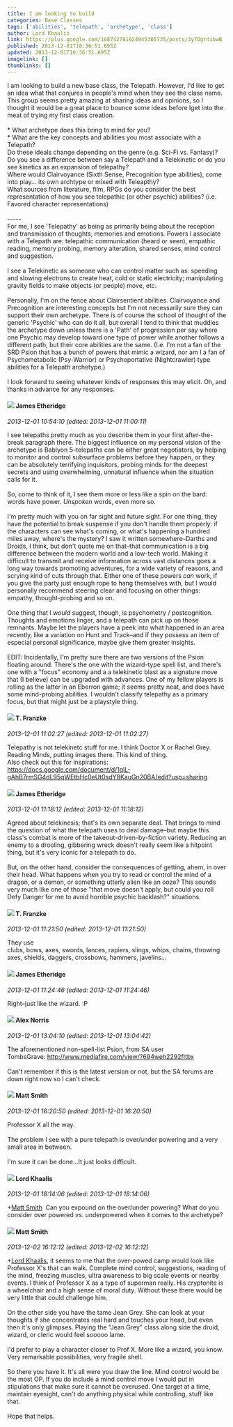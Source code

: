 ```yaml
---
title: I am looking to build
categories: Base Classes
tags: ['abilities', 'telepath', 'archetype', 'class']
author: Lord Khaalis
link: https://plus.google.com/108742781924945305735/posts/3y7Dgr4ibwB
published: 2013-12-01T10:36:51.695Z
updated: 2013-12-01T10:36:51.695Z
imagelink: []
thumblinks: []
---
```


I am looking to build a new base class, the Telepath. However, I&#39;d like to get an idea what that conjures in people&#39;s mind when they see the class name. This group seems pretty amazing at sharing ideas and opinions, so I thought it would be a great place to bounce some ideas before Iget into the meat of trying my first class creation.<br /><br />* What archetype does this bring to mind for you?<br />* What are the key concepts and abilities you most associate with a Telepath?<br />Do these ideals change depending on the genre (e.g. Sci-Fi vs. Fantasy)?<br />Do you see a difference between say a Telepath and a Telekinetic or do you see kinetics as an expansion of telepathy?<br />Where would Clairvoyance (Sixth Sense, Precognition type abilities), come into play... its own archtype or mixed with Teleapthy?<br />What sources from literature, film, RPGs do you consider the best representation of how you see telepathic (or other psychic) abilities? (i.e. Favored character representations)<br /><br />-----<br />For me, I see &#39;Telepathy&#39; as being as primarily being about the reception and transmission of thoughts, memories and emotions. Powers I associate with a Telepath are: telepathic communication (heard or seen), empathic reading, memory probing, memory alteration, shared senses, mind control and suggestion.<br /><br />I see a Telekinetic as someone who can control matter such as: speeding and slowing electrons to create heat, cold or static electricity; manipulating gravity fields to make objects (or people) move, etc.<br /><br />Personally, I&#39;m on the fence about Clairsentient abilities. Clairvoyance and Precognition are interesting concepts but I&#39;m not necessarily sure they can support their own archetype. There is of course the school of thought of the generic &#39;Psychic&#39; who can do it all, but overall I tend to think that muddies the archetype down unless there is a &#39;Path&#39; of progression per say where one Psychic may develop toward one type of power while another follows a different path, but their core abilities are the same. (I.e. I&#39;m not a fan of the SRD Psion that has a bunch of powers that mimic a wizard, nor am I a fan of Psychometabolic (Psy-Warrior) or Psychoportative (Nightcrawler) type abilities for a Telepath archetype.)<br /><br />I look forward to seeing whatever kinds of responses this may elicit. Oh, and thanks in advance for any responses.
<div id='comment z123it0r1mzyyjrkl221h3eqznjjy3ibk04'>
  <h4><img src='{{site.baseurl}}//images/avatars/117175341165637840811_photo.jpg'> James Etheridge</h4>
      <p><cite>2013-12-01 10:54:10 (edited: 2013-12-01 11:00:11)</cite></p>
        <p>I see telepaths pretty much as you describe them in your first after-the-break paragraph there. The biggest influence on my personal vision of the archetype is Bablyon 5–telepaths can be either great negotiators, by helping to monitor and control subsurface problems before they happen, or they can be absolutely terrifying inquisitors, probing minds for the deepest secrets and using overwhelming, unnatural influence when the situation calls for it.<br /><br />So, come to think of it, I see them more or less like a spin on the bard: words have power. <i>Unspoken</i> words, even more so.<br /><br />I&#39;m pretty much with you on far sight and future sight. For one thing, they have the potential to break suspense if you don&#39;t handle them properly: if the characters can see what&#39;s coming, or what&#39;s happening a hundred miles away, where&#39;s the mystery? I saw it written somewhere–Darths and Droids, I think, but don&#39;t quote me on that–that communication is a big difference between the modern world and a low-tech world. Making it difficult to transmit and receive information across vast distances goes a long way towards promoting adventures, for a wide variety of reasons, and scrying kind of cuts through that. Either one of these powers <i>can</i> work, if you give the party just enough rope to hang themselves with, but I would personally recommend steering clear and focusing on other things: empathy, thought-probing and so on.<br /><br />One thing that I <i>would</i> suggest, though, is psychometry / postcognition. Thoughts and emotions linger, and a telepath can pick up on those remnants. Maybe let the players have a peek into what happened in an area recently, like a variation on Hunt and Track–and if they possess an item of especial personal significance, maybe give them greater insights.<br /><br />EDIT: Incidentally, I&#39;m pretty sure there are two versions of the Psion floating around. There&#39;s the one with the wizard-type spell list, and there&#39;s one with a &quot;focus&quot; economy and a a telekinetic blast as a signature move that (I believe) can be upgraded with advances. One of my fellow players is rolling as the latter in an Eberron game; it seems pretty neat, and does have some mind-probing abilities. I wouldn&#39;t classify telepathy as a primary focus, but that might just be a playstyle thing.</p>
</div>
        

<div id='comment z123it0r1mzyyjrkl221h3eqznjjy3ibk04'>
  <h4><img src='{{site.baseurl}}//images/avatars/110330901807759406775_photo.jpg'> T. Franzke</h4>
      <p><cite>2013-12-01 11:02:27 (edited: 2013-12-01 11:02:27)</cite></p>
        <p>Telepathy is not telekinetc stuff for me. I think Doctor X or Rachel Grey. Reading Minds, putting images there. This kind of thing. <br />Also check out this for inspirations: <br /><a href="https://docs.google.com/document/d/1qlL-gAhB7rmSG4dL95qWEtbHc0eUt0sdY8KauGn20BA/edit?usp=sharing" class="ot-anchor">https://docs.google.com/document/d/1qlL-gAhB7rmSG4dL95qWEtbHc0eUt0sdY8KauGn20BA/edit?usp=sharing</a> </p>
</div>
        

<div id='comment z123it0r1mzyyjrkl221h3eqznjjy3ibk04'>
  <h4><img src='{{site.baseurl}}//images/avatars/117175341165637840811_photo.jpg'> James Etheridge</h4>
      <p><cite>2013-12-01 11:18:12 (edited: 2013-12-01 11:18:12)</cite></p>
        <p>Agreed about telekinesis; that&#39;s its own separate deal. That brings to mind the question of what the telepath uses to deal damage–but maybe this class&#39;s combat is more of the takeout-driven-by-fiction variety. Reducing an enemy to a drooling, gibbering wreck doesn&#39;t really seem like a hitpoint thing, but it&#39;s very iconic for a telepath to do.<br /><br />But, on the other hand, consider the consequences of getting, ahem, in over their head. What happens when you try to read or control the mind of a dragon, or a demon, or something utterly alien like an ooze? This sounds very much like one of those &quot;that move doesn&#39;t apply, but could you roll Defy Danger for me to avoid horrible psychic backlash?&quot; situations.</p>
</div>
        

<div id='comment z123it0r1mzyyjrkl221h3eqznjjy3ibk04'>
  <h4><img src='{{site.baseurl}}//images/avatars/110330901807759406775_photo.jpg'> T. Franzke</h4>
      <p><cite>2013-12-01 11:21:50 (edited: 2013-12-01 11:21:50)</cite></p>
        <p>They use <br />clubs, bows, axes, swords, lances, rapiers, slings, whips, chains, throwing axes, shields, daggers, crossbows, hammers, javelins...</p>
</div>
        

<div id='comment z123it0r1mzyyjrkl221h3eqznjjy3ibk04'>
  <h4><img src='{{site.baseurl}}//images/avatars/117175341165637840811_photo.jpg'> James Etheridge</h4>
      <p><cite>2013-12-01 11:24:46 (edited: 2013-12-01 11:24:46)</cite></p>
        <p>Right–just like the wizard. :P</p>
</div>
        

<div id='comment z123it0r1mzyyjrkl221h3eqznjjy3ibk04'>
  <h4><img src='{{site.baseurl}}//images/avatars/112750659160242168572_photo.jpg'> Alex Norris</h4>
      <p><cite>2013-12-01 13:04:10 (edited: 2013-12-01 13:04:42)</cite></p>
        <p>The aforementioned non-spell-list Psion, from SA user TombsGrave: <a href="http://www.mediafire.com/view/?694weh2292fltbx" class="ot-anchor">http://www.mediafire.com/view/?694weh2292fltbx</a><br /><br />Can&#39;t remember if this is the latest version or not, but the SA forums are down right now so I can&#39;t check.</p>
</div>
        

<div id='comment z123it0r1mzyyjrkl221h3eqznjjy3ibk04'>
  <h4><img src='{{site.baseurl}}//images/avatars/114058978089705547111_photo.jpg'> Matt Smith</h4>
      <p><cite>2013-12-01 16:20:50 (edited: 2013-12-01 16:20:50)</cite></p>
        <p>Professor X all the way.<br /><br />The problem I see with a pure telepath is over/under powering and a very small area in between.<br /><br />I&#39;m sure it can be done...It just looks difficult.</p>
</div>
        

<div id='comment z123it0r1mzyyjrkl221h3eqznjjy3ibk04'>
  <h4><img src='{{site.baseurl}}//images/avatars/108742781924945305735_photo.jpg'> Lord Khaalis</h4>
      <p><cite>2013-12-01 18:14:06 (edited: 2013-12-01 18:14:06)</cite></p>
        <p><span class="proflinkWrapper"><span class="proflinkPrefix">+</span><a class="proflink" href="https://plus.google.com/114058978089705547111" oid="114058978089705547111">Matt Smith</a></span>  Can you expound on the over/under powering? What do you consider over powered vs. underpowered when it comes to the archetype?</p>
</div>
        

<div id='comment z123it0r1mzyyjrkl221h3eqznjjy3ibk04'>
  <h4><img src='{{site.baseurl}}//images/avatars/114058978089705547111_photo.jpg'> Matt Smith</h4>
      <p><cite>2013-12-02 16:12:12 (edited: 2013-12-02 16:12:12)</cite></p>
        <p><span class="proflinkWrapper"><span class="proflinkPrefix">+</span><a class="proflink" href="https://plus.google.com/108742781924945305735" oid="108742781924945305735">Lord Khaalis</a></span>, it seems to me that the over-powed camp would look like Professor X&#39;s that can walk. Complete mind control, suggestions, reading of the mind, freezing muscles, ultra awareness to big scale events or nearby events. I think of Professor X as a type of superman really. His cryptonite is a wheelchair and a high sense of moral duty. Without these there would be very little that could challenge him.<br /><br />On the other side you have the tame Jean Grey. She can look at your thoughts if she concentrates real hard and touches your head, but even then it&#39;s only glimpses. Playing the &quot;Jean Grey&quot; class along side the druid, wizard, or cleric would feel sooooo lame.<br /><br />I&#39;d prefer to play a character closer to Prof X. More like a wizard, you know. Very remarkable possibilities, very fragile shell.<br /><br />So there you have it. It&#39;s all were you draw the line. Mind control would be the most OP. If you do include a mind control move I would put in stipulations that make sure it cannot be overused. One target at a time, maintain eyesight, can&#39;t do anything physical while controlling, stuff like that.<br /><br />Hope that helps.</p>
</div>
        